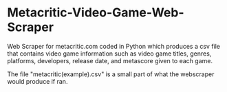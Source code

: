 # Metacritic-Video-Game-Web-Scraper

Web Scraper for metacritic.com coded in Python which produces a csv file
that contains video game information such as video game titles,
genres, platforms, developers, release date, and metascore given to each game. 

The file "metacritic(example).csv" is a small part of what the webscraper would produce if ran.

